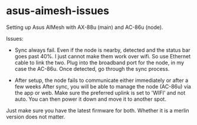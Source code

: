 # asus-aimesh-issues
Setting up Asus AIMesh with AX-88u (main) and AC-86u (node).

Issues:
- Sync always fail.  Even if the node is nearby, detected and the status bar goes past 40%.
  I just cannot make them work over wifi.  So use Ethernet cable to link the two.  Plug into the broadband port for the node, in my case the AC-86u.  Once detected, go through the sync process.

- After setup, the node fails to communicate either immediately or after a few weeks
  After sync, you will be able to manage the node (AC-86u) via the app or web.  Make sure the preferred uplink is set to 'WIFI' and not auto.  You can then power it down and move it to another spot.

Just make sure you have the latest firmware for both.  Whether it is a merlin version does not matter. 
